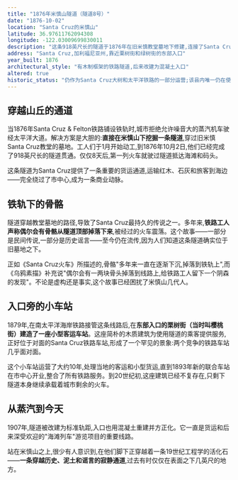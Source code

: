 ```yaml
---
title: "1876年米慎山隧道（隧道8号）"
date: "1876-10-02"
location: "Santa Cruz的米慎山"
latitude: 36.97611762094308
longitude: -122.03009699830011
description: "这条918英尺长的隧道于1876年在旧米慎教堂墓地下修建,连接了Santa Cruz & Felton铁路与码头,避免了机车驶经太平洋大道。如今仍在使用,是Santa Cruz县内最后一条正在运营的铁路隧道。"
address: "Santa Cruz,加利福尼亚州,靠近栗树街和绿树街的东部入口"
year_built: 1876
architectural_style: "有木制框架的铁路隧道,后来改建为混凝土入口"
altered: true
historic_status: "仍作为Santa Cruz大树和太平洋铁路的一部分运营;该县内唯一仍在使用的原有铁路隧道"
---
```


## 穿越山丘的通道

当1876年Santa Cruz & Felton铁路铺设铁轨时,城市拒绝允许噪音大的蒸汽机车驶经太平洋大道。解决方案是大胆的:**直接在米慎山下挖掘一条隧道**,穿过旧米慎Santa Cruz教堂的墓地。工人们于1月开始动工,到1876年10月2日,他们已经完成了918英尺长的隧道贯通。仅仅8天后,第一列火车就驶过隧道抵达海滩和码头。

这条隧道为Santa Cruz提供了一条重要的货运通道,运输红木、石灰和旅客到海边——完全绕过了市中心,成为一条商业动脉。

## 铁轨下的骨骼

隧道穿越教堂墓地的路径,导致了Santa Cruz最持久的传说之一。多年来,**铁路工人声称偶尔会有骨骼从隧道顶部掉落下来**,被经过的火车震落。这个故事——一部分是民间传说,一部分是历史谣言——至今仍在流传,因为人们知道这条隧道确实位于旧墓地之下。

正如《Santa Cruz火车》所描述的,骨骼"多年来一直在逐渐下沉,掉落到铁轨上",而《乌鸦素描》补充说"偶尔会有一两块骨头掉落到线路上,给铁路工人留下一个阴森的发现"。不论是虚构还是事实,这个故事已经困扰了米慎山几代人。

## 入口旁的小车站

1879年,在南太平洋海岸铁路接管这条线路后,在**东部入口的栗树街（当时叫樱桃街）**建造了一座**小型客运车站**。这座简朴的木质建筑为使用隧道的乘客提供服务,正好位于对面的Santa Cruz铁路车站,形成了一个罕见的景象:两个竞争的铁路车站几乎面对面。

这个小车站运营了大约10年,处理当地的客运和小型货运,直到1893年新的联合车站在市中心开业,整合了所有铁路服务。到20世纪初,这座建筑已经不复存在,只剩下隧道本身继续承载着城市剩余的火车。

## 从蒸汽到今天

1907年,隧道被改建为标准轨距,入口也用混凝土重建并方正化。它一直是货运和后来深受欢迎的"海滩列车"游览项目的重要线路。

站在米慎山之上,很少有人意识到,在他们脚下正穿越着一条19世纪工程学的活化石——**一条穿越历史、泥土和谣言的寂静通道**,过去有时仅仅在表面之下几英尺的地方。